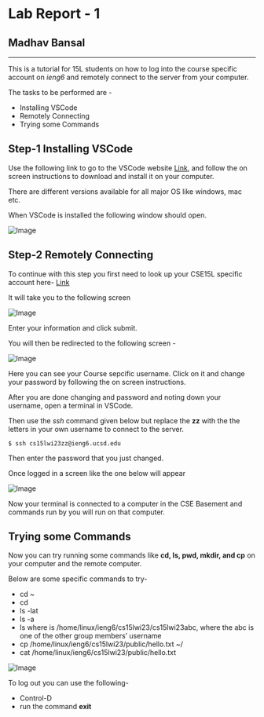 # Lab Report - 1
## Madhav Bansal

---

This is a tutorial for 15L students on how to log into the course specific account on *ieng6* and remotely connect to the server from your computer.

The tasks to be performed are -

* Installing VSCode
* Remotely Connecting
* Trying some Commands

## Step-1 Installing VSCode

Use the following link to go to the VSCode website [Link](https://code.visualstudio.com/), and follow the on screen instructions to download and install it on your computer.

There are different versions available for all major OS like windows, mac etc.

When VSCode is installed the following window should open.

![Image](https://user-images.githubusercontent.com/122562063/212574161-14b34b3d-5b00-4947-9d1f-d7c8d48e767e.png)

## Step-2 Remotely Connecting

To continue with this step you first need to look up your CSE15L specific account here-  [Link](https://sdacs.ucsd.edu/~icc/index.php)

It will take you to the following screen

![Image](https://user-images.githubusercontent.com/122562063/212574376-fa16c562-36f5-49f4-b20f-5dd47c098562.png)

Enter your information and click submit.

You will then be redirected to the following screen - 

![Image](https://user-images.githubusercontent.com/122562063/212574449-b08a64a7-eaa0-4aff-b8c7-6e8541f42e14.png)

Here you can see your Course sepcific username. Click on it and change your password by following the on screen instructions.

After you are done changing and password and noting down your username, open a terminal in VSCode.

Then use the *ssh* command given below but replace the **zz** with the the letters in your own username to connect to the server.

    $ ssh cs15lwi23zz@ieng6.ucsd.edu

Then enter the password that you just changed.

Once logged in a screen like the one below will appear

![Image](https://user-images.githubusercontent.com/122562063/212586523-19066250-2e68-497f-b2a7-b4b711dd916e.png)

Now your terminal is connected to a computer in the CSE Basement and commands run by you will run on that computer.

## Trying some Commands

Now you can try running some commands like **cd, ls, pwd, mkdir, and cp** on your computer and the remote computer.

Below are some specific commands to try-

* cd ~
* cd
* ls -lat
* ls -a
* ls <directory> where <directory> is /home/linux/ieng6/cs15lwi23/cs15lwi23abc, where the abc is one of the other group members’ username
* cp /home/linux/ieng6/cs15lwi23/public/hello.txt ~/
* cat /home/linux/ieng6/cs15lwi23/public/hello.txt

![Image](https://user-images.githubusercontent.com/122562063/212587475-87f75f86-3ab8-4740-9440-44429ffe23b0.png)
  


To log out you can use the following-
  
* Control-D
* run the command **exit**















